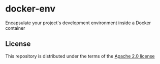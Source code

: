 # docker-env

Encapsulate your project's development environment inside a Docker container

## License

This repository is distributed under the terms of the [Apache 2.0 license](/LICENSE)
